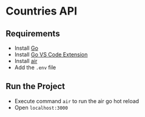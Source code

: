 # Countries API

## Requirements

- Install [Go](https://go.dev/dl/)
- Install [Go VS Code Extension](https://marketplace.visualstudio.com/items?itemName=golang.Go)
- Install [air](https://github.com/cosmtrek/air)
- Add the `.env` file

## Run the Project

- Execute command `air` to run the air go hot reload
- Open `localhost:3000`
